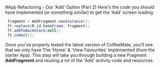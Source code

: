 #App Refactoring - Our 'Add' Option (Part 2)
Here's the code you should have implemented (or something similar) to get the 'Add' screen loading

~~~java
 fragment = AddFragment.newInstance();
 ft.replace(R.id.homeFrame, fragment);
 ft.addToBackStack(null);
 ft.commit();
~~~



Once you've properly tested the latest version of CoffeeMate, you'll see that we only have The 'Home' & 'View Favourites' implemented (from the starter App). This step will take you through building a new Fragment <b>AddFragment</b> and reusing a lot of the 'Add' activity code and resources. 